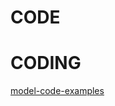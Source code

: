 

# CODE

# CODING

[model-code-examples](https://developer.tekla.com/tekla-structures/documentation/model-code-examples)


